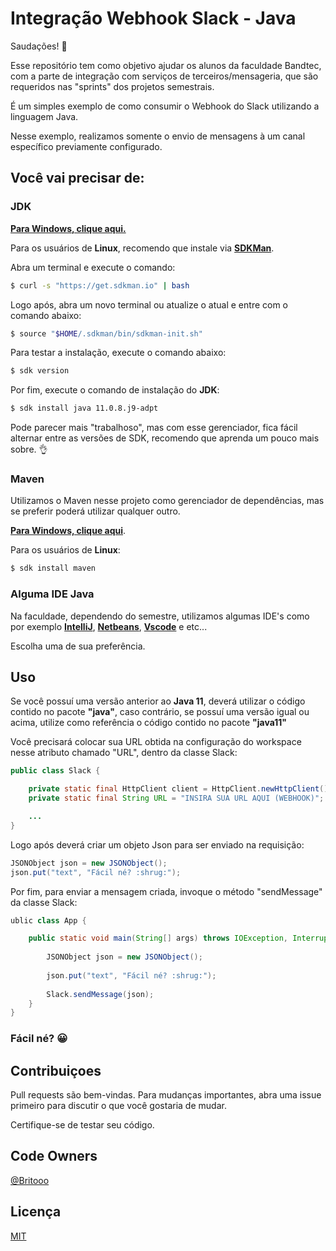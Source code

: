 # Integração Webhook Slack - Java

Saudações! :vulcan_salute:

Esse repositório tem como objetivo ajudar os alunos da faculdade Bandtec, com a parte de integração com serviços de terceiros/mensageria, que são requeridos nas "sprints" dos projetos semestrais.

É um simples exemplo de como consumir o Webhook do Slack utilizando a linguagem Java.

Nesse exemplo, realizamos somente o envio de mensagens à um canal específico previamente configurado.

## Você vai precisar de:

### JDK

[**Para Windows, clique aqui.**](https://www.oracle.com/java/technologies/javase-jdk11-downloads.html)

Para os usuários de **Linux**, recomendo que instale via [**SDKMan**](https://sdkman.io/).

Abra um terminal e execute o comando:
```bash
$ curl -s "https://get.sdkman.io" | bash
```

Logo após, abra um novo terminal ou atualize o atual e entre com o comando abaixo:

```bash
$ source "$HOME/.sdkman/bin/sdkman-init.sh"
```
Para testar a instalação, execute o comando abaixo:

```bash
$ sdk version
```

Por fim, execute o comando de instalação do **JDK**:

```bash
$ sdk install java 11.0.8.j9-adpt
```

Pode parecer mais "trabalhoso", mas com esse gerenciador, fica fácil alternar entre as versões de SDK, recomendo que aprenda um pouco mais sobre. :ok_hand:

### Maven

Utilizamos o Maven nesse projeto como gerenciador de dependências, mas se preferir poderá utilizar qualquer outro.

[**Para Windows, clique aqui**](https://maven.apache.org/download.cgi).

Para os usuários de **Linux**:

```bash
$ sdk install maven
```

### Alguma IDE Java

Na faculdade, dependendo do semestre, utilizamos algumas IDE's como por exemplo [**IntelliJ**](https://www.jetbrains.com/pt-br/idea/), [**Netbeans**](https://netbeans.apache.org/), [**Vscode**]() e etc...

Escolha uma de sua preferência.

## Uso

Se você possuí uma versão anterior ao **Java 11**, deverá utilizar o código contido no pacote **"java"**, caso contrário, se possuí uma versão igual ou acima, utilize como referência o código contido no pacote **"java11"**


Você precisará colocar sua URL obtida na configuração do workspace nesse atributo chamado "URL", dentro da classe Slack:

```java
public class Slack {

    private static final HttpClient client = HttpClient.newHttpClient();
    private static final String URL = "INSIRA SUA URL AQUI (WEBHOOK)";

    ...
}
```
Logo após deverá criar um objeto Json para ser enviado na requisição:

```java
JSONObject json = new JSONObject();   
json.put("text", "Fácil né? :shrug:");
```

Por fim, para enviar a mensagem criada, invoque o método "sendMessage" da classe Slack:

```java
ublic class App {

    public static void main(String[] args) throws IOException, InterruptedException {
        
        JSONObject json = new JSONObject();
        
        json.put("text", "Fácil né? :shrug:");
        
        Slack.sendMessage(json);
    }
}
```

### **Fácil né?** :grinning:

## Contribuiçoes
Pull requests são bem-vindas. Para mudanças importantes, abra uma issue primeiro para discutir o que você gostaria de mudar.


Certifique-se de testar seu código.

## Code Owners
[@Britooo](https://github.com/Britooo)

## Licença
[MIT](https://choosealicense.com/licenses/mit/)